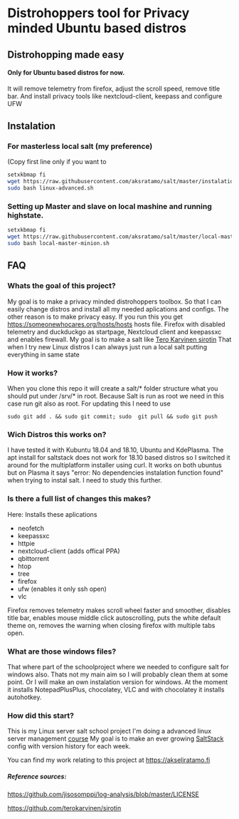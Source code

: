 

# Distrohoppers tool for Privacy minded Ubuntu based distros
## Distrohopping made easy 
#### Only for Ubuntu based distros for now.
It will remove telemetry from firefox, adjust the scroll speed, remove title bar. And install privacy tools like nextcloud-client, keepass and configure UFW


## Instalation
### For masterless local salt (my preference)
(Copy first line only if you want to 
```bash
setxkbmap fi
wget https://raw.githubusercontent.com/aksratamo/salt/master/instalation-scripts/linux-advanced.sh
sudo bash linux-advanced.sh
``` 


### Setting up Master and slave on local mashine and running highstate. 
```bash
setxkbmap fi
wget https://raw.githubusercontent.com/aksratamo/salt/master/local-master-minion.sh
sudo bash local-master-minion.sh
```

## FAQ

### Whats the goal of this project?
My goal is to make a privacy minded distrohoppers toolbox. So that I can easily change distros and install all my needed aplications and configs. 
The other reason is to make privacy easy. If you run this you get https://someonewhocares.org/hosts/hosts hosts file. Firefox with disabled telemetry and duckduckgo as startpage, Nextcloud client and keepassxc and enables firewall.
My goal is to make a salt like [Tero Karvinen sirotin](https://github.com/terokarvinen/sirotin)
That when I try new Linux distros I can always just run a local salt putting everything in same state

### How it works?
When you clone this repo it will create a salt/* folder structure what you should put under /srv/* in root. Because Salt is run as root we need in this case run git also as root.
For updating this I need to use 
```
sudo git add . && sudo git commit; sudo  git pull && sudo git push
```
### Wich Distros this works on?
I have tested it with Kubuntu 18.04 and 18.10, Ubuntu and KdePlasma. 
The apt install for saltstack does not work for 18.10 based distros so I switched it around for the multiplatform installer using curl.
It works on both ubuntus but on Plasma it says "error: No dependencies instalation function found" when trying to instal salt. I need to study this further.

### Is there a full list of changes this makes?
Here: 
Installs these aplications
* neofetch
* keepassxc
* httpie
* nextcloud-client (adds offical PPA)
* qbittorrent      
* htop
* tree
* firefox 
* ufw (enables it only ssh open)
* vlc

Firefox removes telemetry makes scroll wheel faster and smoother, disables title bar, enables mouse middle click autoscrolling, puts the white default theme on, removes the warning when closing firefox with multiple tabs open.   

### What are those windows files?
That where part of the schoolproject where we needed to configure salt for windows also. Thats not my main aim so I will probably clean them at some point. Or I will make an own instalation version for windows. At the moment it installs NotepadPlusPlus, chocolatey, VLC and with chocolatey it installs autohotkey.
### How did this start?
This is my Linux server salt school project
I'm doing a advanced linux server management [course](http://terokarvinen.com/2018/aikataulu-%e2%80%93-palvelinten-hallinta-ict4tn022-3004-ti-ja-3002-to-%e2%80%93-loppukevat-2018-5p)
My goal is to make an ever growing [SaltStack](https://www.saltstack.com/) config with version history for each week. 

You can find my work relating to this project at 
<https://akseliratamo.fi>


##### Reference sources:
<https://github.com/jisosomppi/log-analysis/blob/master/LICENSE>

<https://github.com/terokarvinen/sirotin>
